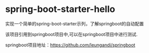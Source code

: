 # spring-boot-starter-hello
实现一个简单的spring-boot-starter示列，了解springboot的自动配置

该项目引用到springboot项目中,可以在springboot项目中进行测试.

springboot项目地址：https://github.com/leungandi/springboot
